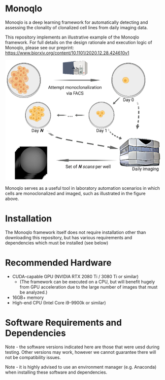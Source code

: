 # Monoqlo
Monoqlo is a deep learning framework for automatically detecting and assessing the clonality of clonalized cell lines from daily imaging data. 

This repository implements an illustrative example of the Monoqlo framework. For full details on the design rationale and execution logic of Monoqlo, please see our preprint:
https://www.biorxiv.org/content/10.1101/2020.12.28.424610v1



![Data generation](data_generation.png)

Monoqlo serves as a useful tool in laboratory automation scenarios in which cells are monoclonalized and imaged, such as illustrated in the figure above.



# Installation

The Monoqlo framework itself does not require installation other than downloading this repository, but has various requirements and dependencies which must be installed (see below)

# Recommended Hardware

- CUDA-capable GPU (NVIDIA RTX 2080 Ti / 3080 Ti or similar)
  - (The framework can be executed on a CPU, but will benefit hugely from GPU acceleration due to the large number of images that must be analyzed.)
- 16GB+ memory
- High-end CPU (Intel Core i9-9900k or similar)


# Software Requirements and Dependencies

Note - the software versions indicated here are those that were uesd during testing. Other versions may work, however we cannot guarantee there will not be compatibility issues.

Note - it is highly advised to use an environment manager (e.g. Anaconda) when installing these software and dependencies.

